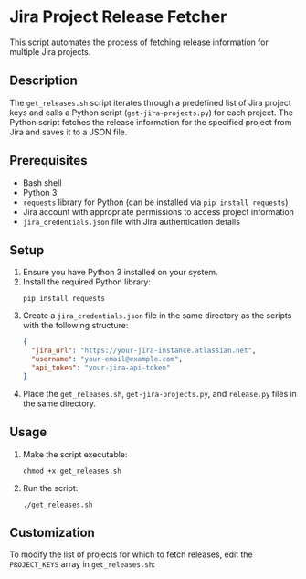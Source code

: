 # Jira Project Release Fetcher

This script automates the process of fetching release information for multiple Jira projects.

## Description

The `get_releases.sh` script iterates through a predefined list of Jira project keys and calls a Python script (`get-jira-projects.py`) for each project. The Python script fetches the release information for the specified project from Jira and saves it to a JSON file.

## Prerequisites

- Bash shell
- Python 3
- `requests` library for Python (can be installed via `pip install requests`)
- Jira account with appropriate permissions to access project information
- `jira_credentials.json` file with Jira authentication details

## Setup

1. Ensure you have Python 3 installed on your system.
2. Install the required Python library:
   ```
   pip install requests
   ```
3. Create a `jira_credentials.json` file in the same directory as the scripts with the following structure:
   ```json
   {
     "jira_url": "https://your-jira-instance.atlassian.net",
     "username": "your-email@example.com",
     "api_token": "your-jira-api-token"
   }
   ```
4. Place the `get_releases.sh`, `get-jira-projects.py`, and `release.py` files in the same directory.

## Usage

1. Make the script executable:
   ```
   chmod +x get_releases.sh
   ```
2. Run the script:
   ```
   ./get_releases.sh
   ```

## Customization

To modify the list of projects for which to fetch releases, edit the `PROJECT_KEYS` array in `get_releases.sh`:
